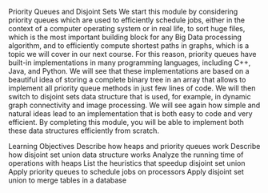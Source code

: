 Priority Queues and Disjoint Sets
We start this module by considering priority queues which are used to efficiently schedule jobs, either in the context of a computer operating system or in real life, to sort huge files, which is the most important building block for any Big Data processing algorithm, and to efficiently compute shortest paths in graphs, which is a topic we will cover in our next course. For this reason, priority queues have built-in implementations in many programming languages, including C++, Java, and Python. We will see that these implementations are based on a beautiful idea of storing a complete binary tree in an array that allows to implement all priority queue methods in just few lines of code. We will then switch to disjoint sets data structure that is used, for example, in dynamic graph connectivity and image processing. We will see again how simple and natural ideas lead to an implementation that is both easy to code and very efficient. By completing this module, you will be able to implement both these data structures efficiently from scratch.


Learning Objectives
Describe how heaps and priority queues work
Describe how disjoint set union data structure works
Analyze the running time of operations with heaps
List the heuristics that speedup disjoint set union
Apply priority queues to schedule jobs on processors
Apply disjoint set union to merge tables in a database